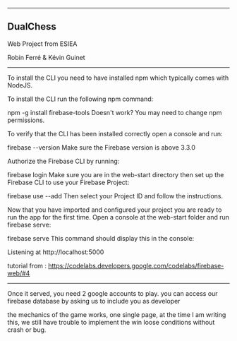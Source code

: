 ----------
DualChess
----------

Web Project from ESIEA

Robin Ferré & Kévin Guinet

----------

To install the CLI you need to have installed npm which typically comes with NodeJS.

To install the CLI run the following npm command:

npm -g install firebase-tools
Doesn't work? You may need to change npm permissions.

To verify that the CLI has been installed correctly open a console and run:

firebase --version
Make sure the Firebase version is above 3.3.0

Authorize the Firebase CLI by running:

firebase login
Make sure you are in the web-start directory then set up the Firebase CLI to use your Firebase Project:

firebase use --add
Then select your Project ID and follow the instructions.

Now that you have imported and configured your project you are ready to run the app for the first time. Open a console at the web-start folder and run firebase serve:

firebase serve
This command should display this in the console:

Listening at http://localhost:5000

tutorial from : https://codelabs.developers.google.com/codelabs/firebase-web/#4

-------------------------------------------
Once it served, you need 2 google accounts to play. you can access our firebase database by asking us to include you as developer 

the mechanics of the game works, one single page, at the time I am writing this, we still have trouble to implement the win loose conditions without crash or bug.
